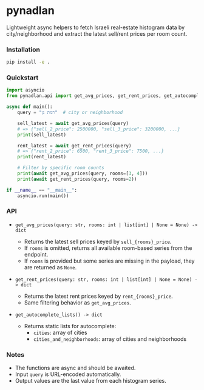 # pynadlan

Lightweight async helpers to fetch Israeli real-estate histogram data by city/neighborhood and extract the latest sell/rent prices per room count.

### Installation

```bash
pip install -e .
```

### Quickstart

```python
import asyncio
from pynadlan.api import get_avg_prices, get_rent_prices, get_autocomplete_lists

async def main():
    query = "רמת גן"  # city or neighborhood

    sell_latest = await get_avg_prices(query)
    # => {"sell_2_price": 2500000, "sell_3_price": 3200000, ...}
    print(sell_latest)

    rent_latest = await get_rent_prices(query)
    # => {"rent_2_price": 6500, "rent_3_price": 7500, ...}
    print(rent_latest)

    # Filter by specific room counts
    print(await get_avg_prices(query, rooms=[3, 4]))
    print(await get_rent_prices(query, rooms=2))

if __name__ == "__main__":
    asyncio.run(main())
```

### API

- `get_avg_prices(query: str, rooms: int | list[int] | None = None) -> dict`
  - Returns the latest sell prices keyed by `sell_{rooms}_price`.
  - If `rooms` is omitted, returns all available room-based series from the endpoint.
  - If `rooms` is provided but some series are missing in the payload, they are returned as `None`.

- `get_rent_prices(query: str, rooms: int | list[int] | None = None) -> dict`
  - Returns the latest rent prices keyed by `rent_{rooms}_price`.
  - Same filtering behavior as `get_avg_prices`.

- `get_autocomplete_lists() -> dict`
  - Returns static lists for autocomplete:
    - `cities`: array of cities
    - `cities_and_neighborhoods`: array of cities and neighborhoods

### Notes

- The functions are async and should be awaited.
- Input `query` is URL-encoded automatically.
- Output values are the last value from each histogram series.